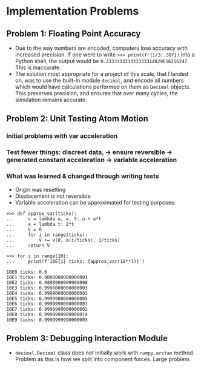 # Implementation Problems
## Problem 1: Floating Point Accuracy

+ Due to the way numbers are encoded, computers lose accuracy with increased precision. If one were to write
`>>> print(f'{1/3:.30f})` into a Python shell, the output would be `0.333333333333333314829616256247`. This is 
inaccurate.
+ The solution most appropriate for a project of this scale, that I landed on, was to use the built-in
module `decimal`, and encode all numbers which would have calculations performed on them as `Decimal` objects. This
preserves precision, and ensures that over many cycles, the simulation remains accurate.

## Problem 2: Unit Testing Atom Motion
### Initial problems with var acceleration

### Test fewer things: discreet data, -> ensure reversible -> generated constant acceleration -> variable acceleration

### What was learned & changed through writing tests
  + Origin was resetting
  + Displacement is not reversible
  + Variable acceleration can be approximated for testing purposes:
```pycon
>>> def approx_var(ticks):
...     v = lambda u, a, t: u + a*t
...     a = lambda t: 2*t
...     V = 0
...     for i in range(ticks):
...         V += v(0, a(i/ticks), 1/ticks)
...     return V

>>> for i in range(10):
...     print(f'10E{i} ticks: {approx_var(10**i)}')

10E0 ticks: 0.0
10E1 ticks: 0.9000000000000001
10E2 ticks: 0.9899999999999998
10E3 ticks: 0.9990000000000003
10E4 ticks: 0.9999000000000003
10E5 ticks: 0.9999900000000005
10E6 ticks: 0.9999990000000003
10E7 ticks: 0.9999999000000002
10E8 ticks: 0.9999999900000014
10E9 ticks: 0.9999999990000003
```

## Problem 3: Debugging Interaction Module
+ `decimal.Decimal` class does not initially work with `numpy.arctan` method. Problem as this is how we split into
component forces. Large problem.